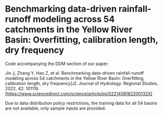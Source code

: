 # Benchmarking data-driven rainfall-runoff modeling across 54 catchments in the Yellow River Basin: Overfitting, calibration length, dry frequency

Code accompanying the DDM section of our paper:

Jin J, Zhang Y, Hao Z, et al. Benchmarking data-driven rainfall-runoff modeling across 54 catchments in the Yellow River Basin: Overfitting, calibration length, dry frequency[J]. Journal of Hydrology: Regional Studies, 2022, 42: 101119. [https://www.sciencedirect.com/science/article/pii/S221458182200132X]

Due to data distribution policy restrictions, the training data for all 54 basins are not available, only sample inputs are provided.

